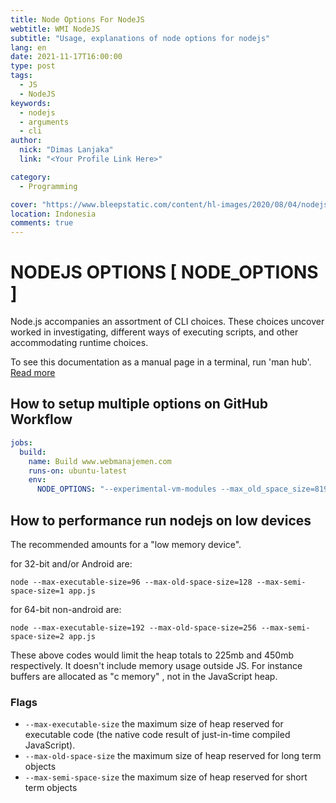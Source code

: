 ```yaml
---
title: Node Options For NodeJS
webtitle: WMI NodeJS
subtitle: "Usage, explanations of node options for nodejs"
lang: en
date: 2021-11-17T16:00:00
type: post
tags:
  - JS
  - NodeJS
keywords:
  - nodejs
  - arguments
  - cli
author:
  nick: "Dimas Lanjaka"
  link: "<Your Profile Link Here>"

category:
  - Programming

cover: "https://www.bleepstatic.com/content/hl-images/2020/08/04/nodejs-header.jpg"
location: Indonesia
comments: true
---
```


# NODEJS OPTIONS [ NODE_OPTIONS ]

Node.js accompanies an assortment of CLI choices. These choices uncover worked in investigating, different ways of executing scripts, and other accommodating runtime choices.

To see this documentation as a manual page in a terminal, run 'man hub'. [Read more](https://nodejs.org/api/cli.html)

## How to setup multiple options on GitHub Workflow
```yaml
jobs:
  build:
    name: Build www.webmanajemen.com
    runs-on: ubuntu-latest
    env:
      NODE_OPTIONS: "--experimental-vm-modules --max_old_space_size=8192"
```

## How to performance run nodejs on low devices
The recommended amounts for a "low memory device".

for 32-bit and/or Android are:
```shell
node --max-executable-size=96 --max-old-space-size=128 --max-semi-space-size=1 app.js
```
for 64-bit non-android are:
```shell
node --max-executable-size=192 --max-old-space-size=256 --max-semi-space-size=2 app.js
```
These above codes would limit the heap totals to 225mb and 450mb respectively. It doesn't include memory usage outside JS. For instance buffers are allocated as "c memory" , not in the JavaScript heap.

### Flags
- `--max-executable-size` the maximum size of heap reserved for executable code (the native code result of just-in-time compiled JavaScript).
- `--max-old-space-size` the maximum size of heap reserved for long term objects
- `--max-semi-space-size` the maximum size of heap reserved for short term objects
